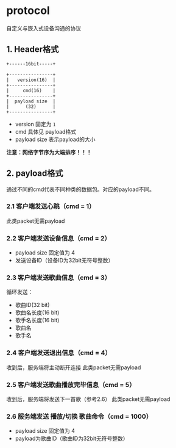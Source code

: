 # protocol

自定义与嵌入式设备沟通的协议

## 1. Header格式

```
+------16bit-----+

+----------------+
|   version(16)  |
+----------------+
|     cmd(16)    |
+----------------+
|  payload size  |
|      (32)      |
+----------------+
```

- version 固定为 `1`
- cmd 具体见 payload格式
- payload size 表示payload的大小

**注意：网络字节序为大端排序！！！**

## 2. payload格式

通过不同的cmd代表不同种类的数据包。对应的payload不同。

### 2.1 客户端发送心跳（cmd = 1）

此类packet无需payload

### 2.2 客户端发送设备信息（cmd = 2）

- payload size 固定值为 4
- 发送设备ID（设备ID为32bit无符号整数）

### 2.3 客户端发送歌曲信息（cmd = 3）

循环发送：
- 歌曲ID(32 bit)
- 歌曲名长度(16 bit)
- 歌手名长度(16 bit)
- 歌曲名
- 歌手名

### 2.4 客户端发送退出信息（cmd = 4）

收到后，服务端将主动断开连接
此类packet无需payload

### 2.5 客户端发送歌曲播放完毕信息（cmd = 5）

收到后，服务端将发送下一首歌（参考2.6）
此类packet无需payload

### 2.6 服务端发送 播放/切换 歌曲命令（cmd = 1000）

- payload size 固定值为 4
- payload为歌曲ID（歌曲ID为32bit无符号整数）

